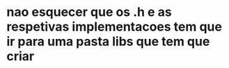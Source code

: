 # nao esquecer que os .h e as respetivas implementacoes tem que ir para uma pasta libs que tem que criar
